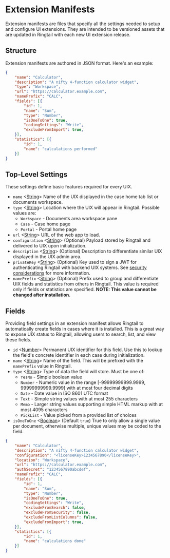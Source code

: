 # Extension Manifests
Extension manifests are files that specify all the settings needed to setup and configure UI extensions. They are intended to be versioned assets that are updated in Ringtail with each new UI extension release.

## Structure
Extension manifests are authored in JSON format. Here's an example:
```json
{
    "name": "Calculator",
    "description": "A nifty 4-function calculator widget",
    "type": "Workspace",
    "url": "https://calculator.example.com",
    "namePrefix": "CALC",
    "fields": [{
        "id": 1,
        "name": "Sum",
        "type": "Number",
        "isOneToOne": true,
        "codingSettings": "Write",
        "excludeFromImport": true,
    }],
    "statistics": [{
        "id": 1,
        "name": "calculations performed"
    }]
}
```

## Top-Level Settings
These settings define basic features required for every UIX.

- `name` <[String]> Name of the UIX displayed in the case home tab list or documents workspace.
- `type` <[String]> Location where the UIX will appear in Ringtail. Possible values are:
  - `Workspace` - Documents area workspace pane
  - `Case` - Case home page
  - `Portal` - Portal home page
- `url` <[String]> URL of the web app to load.
- `configuration` <[String]> (Optional) Payload stored by Ringtail and delivered to UIX upon initialization.
- `description` <[String]> (Optional) Description to differentiate similar UIX displayed in the UIX admin area.
- `privateKey` <[String]> (Optional) Key used to sign a JWT for authenticating Ringtail with backend UIX systems. See [security considerations](README.md#security-considerations) for more information.
- `namePrefix` <[String]> (Optional) Prefix used to group and differentiate UIX fields and statistics from others in Ringtail. This value is required only if fields or statistics are specified. **NOTE: This value cannot be changed after installation.**

## Fields
Providing field settings in an extension manifest allows Ringtail to automatically create fields in cases where it is installed. This is a great way to expose UIX status to Ringtail, allowing users to search, list, and view these fields.

- `id` <[Number]> Permanent UIX identifier for this field. Use this to lookup the field's concrete identifier in each case during initialization.
- `name` <[String]> Name of the field. This will be prefixed with the `namePrefix` value in Ringtail.
- `type` <[String]> Type of data the field will store. Must be one of:
  - `YesNo` - Simple boolean value
  - `Number` - Numeric value in the range [-99999999999.9999, 99999999999.9999] with at most four decimal digits
  - `Date` - Date value in ISO 8601 UTC format
  - `Text` - Simple string values with at most 255 characters
  - `Memo` - Larger string values supporting simple HTML markup with at most 4095 characters
  - `PickList` - Value picked from a provided list of choices
- `isOneToOne` <[Boolean]> (Default `true`) True to only allow a single value per document, otherwise multiple, unique values may be coded to the field.




```json
{
    "name": "Calculator",
    "description": "A nifty 4-function calculator widget",
    "configuration": "<licenseKey>1234567890</licenseKey>",
    "location": "Workspace",
    "url": "https://calculator.example.com",
    "authSecret": "1234567890abcdef",
    "namePrefix": "CALC",
    "fields": [{
        "id": 1,
        "name": "Sum",
        "type": "Number",
        "isOneToOne": true,
        "codingSettings": "Write",
        "excludeFromSearch": false,
        "excludeFromSecurity": false,
        "excludeFromListColumns": false,
        "excludeFromImport": true,
    }],
    "statistics": [{
        "id": 1,
        "name": "calculations done"
    }]
}
```


[null]: https://developer.mozilla.org/en-US/docs/Web/JavaScript/Reference/Global_Objects/null "null"
[Array]: https://developer.mozilla.org/en-US/docs/Web/JavaScript/Reference/Global_Objects/Array "Array"
[boolean]: https://developer.mozilla.org/en-US/docs/Web/JavaScript/Data_structures#Boolean_type "Boolean"
[number]: https://developer.mozilla.org/en-US/docs/Web/JavaScript/Data_structures#Number_type "Number"
[Object]: https://developer.mozilla.org/en-US/docs/Web/JavaScript/Reference/Global_Objects/Object "Object"
[string]: https://developer.mozilla.org/en-US/docs/Web/JavaScript/Data_structures#String_type "String"